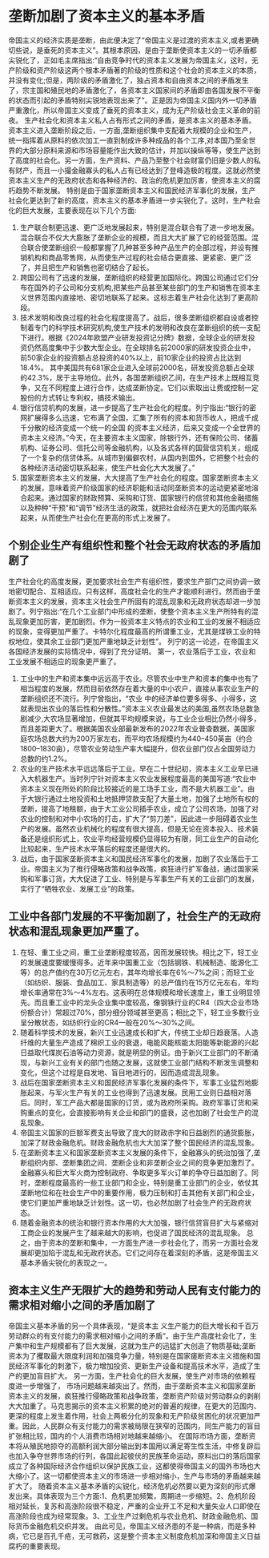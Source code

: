 # 垄断加剧了资本主义的基本矛盾

帝国主义的经济实质是垄断，由此便决定了“帝国主义是过渡的资本主义,或者更确切些说，是垂死的资本主义”。其根本原因，是由于垄断使资本主义的一切矛盾都尖锐化了，正如毛主席指出:“自由竞争时代的资本主义发展为帝国主义，这时，无产阶级和资产阶级这两个根本矛盾著的阶级的性质和这个社会的资本主义的本质，并没有变化;但是，两阶级的矛盾激化了，独占资本和自由资本之间的矛盾发生了，宗主国和殖民地的矛盾激化了，各资本主义国家间的矛盾即由各国发展不平衡的状态而引起的矛盾特别尖锐地表现出来了”。正是因为帝国主义国内外一切矛盾严重激化，所以帝国主义变成了垂死的资本主义，成为无产阶级社会主义革命的前夜。
生产社会化和资本主义私人占有形式之间的矛盾，是资本主义的基本矛盾。资本主义进入垄断阶段之后，一方面,垄断组织集中支配着大规模的企业和生产，统一指挥着从原料的依次加工一直到制成许多种成品的各个工序,对本国乃至全世界的大部分原料来源和市场容量能作出大致的估计，并加以操纵等等，使生产达到了高度的社会化。另一方面，生产资料、产品乃至整个社会财富仍旧是少数人的私有财产，而且一小撮金融寡头的私人占有已经达到了登峰造极的程度。这就必然使资本主义生产的无政府状态和各种经济的、政治的危机更加厉害，使资本主义的腐朽趋势不断发展。
特别是由于国家垄断资本主义和国民经济军事化的发展，生产社会化更达到了新的高度，资本主义的基本矛盾进一步尖锐化了。这时，生产社会化的巨大发展，主要表现在以下几个方面:
1. 生产联合制更迅速、更广泛地发展起来，特别是混合联合有了进一步地发展。混合联合不仅大大膨胀了垄断企业的规模，而且大大扩展了它的经营范围。混合联合使垄断组织一般都掌握了几种甚至多种产品生产的全部过程，并设有推销机构和商品零售网，从而使生产过程的社会结合更直接、更紧密、更广泛了，并且把生产和销售也密切结合了起长。
2. 跨国公司有了迅速的发展，垄断组织的经营更加国际化。跨国公司通过它们分布在国外的子公司和分支机构,把某些产品甚至某些部门的生产和销售在资本主义世界范围内直接地、密切地联系了起来。这标志着生产社会化达到了更高阶段。
3. 技术发明和改良过程的社会化程度提高了。战后，很多垄断组织都自设或者控制着专门的科学技术研究机构,使生产技术的发明和改良在垄断组织的统一支配下进行。根据《2024年欧盟产业研发投资记分牌》数据，全球企业的研发投资仍然高度集中于少数大型企业。​在全球排名前2000家的研发投资企业中，前50家企业的投资额占总投资的40%以上，前10家企业的投资占比达到18.4%。 其中美国共有681家企业进入全球前2000名，研发投资总额占全球的42.3%，居于主导地位。此外，各国垄断组织乙间，在生产技术上既相互竞争，又在不同程度上进行合作，达成垄断协定。它们以索取出让费或控制一定股份的方式转让专利权，搞技术输出。
4. 银行信贷机构的发展，进一步提高了生产社会化的程度。列宁指出:“银行的密网扩展得多么迅速，它布满了全国，汇集了所有的资本和货币收人，把成千成千分散的经济变成一个统一的全国 的资本主义经济，后来又变成一个全世界的资本主义经济。”今天，在主要资本主义国家，除银行外，还有保险公司、储蓄机构、证券公司、信托公司等金融机构，以及各式各样的国营信贷机关，组成了一个复杂的信贷体系。从城市到偏僻农村，从国内到国外，它把整个社会的各种经济活动密切联系起来，使生产杜会化大大发展了。”
5. 国家垄断资本主义的发展，大大提高了生产社会化的程度。国家垄断资本主义的发展，意味着资产阶级国家的经济职能和活动同垄断资本的运动更紧密地溶合起来。通过国家的财政预算、采购和订货、国家银行的信贷和其他金融措施以及种种“干预”和“调节”经济生活的政策，就把社会经济在更大的范围内联系起来，从而使生产社会化在更高的形式上发展了。

## 个别企业生产有组织性和整个社会无政府状态的矛盾加剧了

生产社会化的高度发展，更加要求社会生产有组织性，要求生产部门之间协调一致地密切配合、互相适应。只有这样，高度社会化的生产才能顺利进行。然而由于垄断资本主义的发展，资本主义社会生产所固有的混乱现象和无政府状态却进一步加剧了。列宁指出:“在几个工业部门中形成的垄断，使整个资本主义生产所特有的混乱现象更加厉害，更加剧烈。作为一般资本主义特点的农业和工业的发展不相适应的现象，变得更加严重了。卡特尔化程度最高的所谓重工业，尤其是煤铁工业的特权地位，使其余工业部门更加严重地缺乏计划性”。 列宁的这一论述，在帝国主义各国经济发展的实际情况中，得到了充分证明。
第一，农业落后于工业，农业和工业发展不相适应的现象更严重了。
1. 工业中的生产和资本集中远远高于农业。尽管农业中生产和资本的集中也有了相当程度的发展，然而目前依然存在着大量的中小农户，直接从事农业生产的垄断组织还不流行。列宁曾指出，“农业 中的经济单位要多得多、小得多，这就表现出农业的落后性和分散性。”资本主义农业最发达的美国,虽然农场总数急剧减少,大农场显著增加，但就其平均规模来说，与工业企业相比仍然小得多，而且差距更大了。根据美国农业部最新发布的2022年农业普查数据，美国家庭农场总数大约为200万家左右，而平均农场规模约为440–450英亩（约合1800–1830亩），尽管农业劳动生产率大幅提升，但农业部门仅占全国劳动力总数的约1.2%。
2. 农业的生产技术水平远远落后于工业。早在二十世纪初，资本主义工业早已进入大机器生产。当时列宁针对资本主义农业发展程度最高的美国写道:“农业中资本主义现在所处的阶段比较接近的是工场手工业，而不是大机器工业”。由于大银行通过土地投资和土地抵押贷款支配了大量土地，加强了土地所有权的垄断，提高了地租额，由于大工业公司插手农业，成立了公司农场，加强了对农业的控制和对中小农场的打击，扩大了“剪刀差”，因此进一步阻碍着农业生产的发展。虽然农业机械化的程度有很大提高，但是无论在资本投入、技术装备还是组织形式上，农业平均经营规模仍显得较为有限，同工业生产的自动化比较起来，生产技术水平落后的程度还是很大的。
3. 战后，由于国家垄断资本主义和国民经济军事化的发展，加剧了农业落后于工业。帝国主义为了推行侵略政策和战争政策，疯狂进行扩军备战，通过国家采购和军事订货，大大促进了工业、特别是与军事生产有关的工业部门的发展，实行了“牺牲农业、发展工业”的政策。

## 工业中各部门发展的不平衡加剧了，社会生产的无政府状态和混乱现象更加严重了。

1. 在轻、重工业之间，重工业垄断程度较高，因而发展较快。相比之下，轻工业的发展速度要缓慢得多。近年来中国重工业（包括钢铁、机械制造、能源化工等）的总产值约在30万亿元左右，其年均增长率在6%～7%之间；而轻工业（如纺织、服装、食品加工、家具制造等）的总产值约在15万亿元左右，年均增长率通常在3%～4%左右。这表明在总体规模和增长速度上，重工业明显领先。而且重工业中的龙头企业集中度较高，像钢铁行业的CR4（四大企业市场份额合计）常超过70%，部分细分领域甚至更高；相比之下，轻工业多数行业呈分散状态，如纺织行业的CR4一般在20%～30%之间。
2. 随着科学技术的发展，新兴工业迅速成长和扩大，传统工业却日趋衰落。人造纤维的大量生产造成了棉织工业的衰退，电能风能核能太阳能等新能源的兴起日益取代煤炭石油等动力资源，就是明显的例证。由于新兴工业部门的不断涌现，与新兴工业有关的部门也随之发展，这就使工业部门结构不断发生调整和变化，但这个过程是自发地、盲目地进行的，因而造成混乱现象。
3. 战后在国家垄断资本主义和国民经济军事化发展的条件下，军事工业猛烈地膨胀起来，与军火生产有关的工业也得到了迅速发展。民用工业则日益相对落后。同时，军工产品大都是国家的订货，或为政府所采购。政府军事订货和采购重点的变化，会直接影响有关企业和部门的盛衰，这也加剧了社会生产的混乱现象。
4. 帝国主义国家的巨额军费支出导致了庞大的财政赤字和日益剧烈的通货膨胀，加深了财政金融危机。财政金融危机也大大加深了整个国民经济的混乱现象。
5. 在垄断资本主义和国家垄断资本主义发展的条件下，金融寡头的统治加强了,垄断组织内部、垄断集团之间、垄断企业和非垄断企业之间的竞争更加激烈了。金融寡头和巨大军火商为控制政府、争取更多军火订单的争夺日益加剧了。同时，垄断程度最高的一些工业部门和企业，特别是重工业部门的企业，依仗其垄断地位和在社会生产中的重要作用，极力压制和打击其他有关部门和企业，使它们更加严重地缺乏计划性。这一切，也必然加剧了社会生产的无政府状态。
6. 随着金融资本的统治和银行资本作用的大大加强，银行信贷盲目扩大与紧缩对工商企业的发展产生了越来越大的影响，也促进了国民经济的混乱现象。
总之，由于资本的垄断和集中，一方面生产进一步社会化了，而另一方面社会发展却更加陷于混乱和无政府状态。它们之间存在着深刻的矛盾，这是帝国主义基本矛盾尖锐化的表现之一。

## 资本主义生产无限扩大的趋势和劳动人民有支付能力的需求相对缩小之间的矛盾加剧了

帝国主义基本矛盾的另一个具体表现，“是资本主 义生产能力的巨大增长和千百万劳动群众的有支付能力的需求相对缩小之间的矛盾”。由于生产高度社会化了，生产集中和生产规模都有了巨大发展，这就为生产的迅猛扩大创造了物质基础;垄断资本为了攫取最大限度利润和加强竞争力量，特别是在国家瘥断资本主义措施和国民经济军事化的刺激下，极力增加投资、更新生产设备和提高技术水平，造成了生产的更加盲目扩大。
另一方面，生产社会化的巨大发展，使生产对市场的依赖程度进一步增强了， 市场问题越来越突出了。然而，由于垄断资本主义和国家垄断资本主义的发展，疯狂推行侵略政策和战争政策，垄断资产阶级对劳动群众的剥削大大加重了。马克思揭示的资本主义积累的绝对的普遍的规律，在更大的范围内、更深的程度上发生着作用，社会上两极分化的现象和无产阶级贫困化的状况更加严重。因此，人民群众有支付能力的需求被局限在狭窄的范围内，同生产能力的盲目扩张相比较，国内的个人消费市场相对地越来越缩小。
在国际市场方面，垄断资本将从殖民地掠夺的高额利润大部分输出到本国用以满足寄生性生活，中修复辟后也加入争夺世界市场的行列，各国此起彼伏的民族革命运动，原料出口的落后国家成立了各种国际经济合作组织以保护民族工业，这都使得帝国主义的国外市场也大大缩小了。这一切都使资本主义的市场进一步相对缩小，生产与市场的矛盾越来越扩大了。
随着资本主义基本矛盾的尖锐化，经济危机必然要以更为深刻的形式爆发出来。具体表现为三个方面:1、危机更加频繁，周期进一步缩短。2、危机阶段相对延长，复苏和高涨阶段很不稳定，严重的企业开工不足和大量失业人口即使在高涨阶段也成为经常现象。3、工业生产过剩危机与农业危机、财政金融危机、国际货币金融危机交织并发。
由此可见，帝国主义经济患的不是一种病，而是多种病，它已是百孔千疮，无可救药，这是整个资本主义制度危机加深和帝国主义日益腐朽的重要表现。